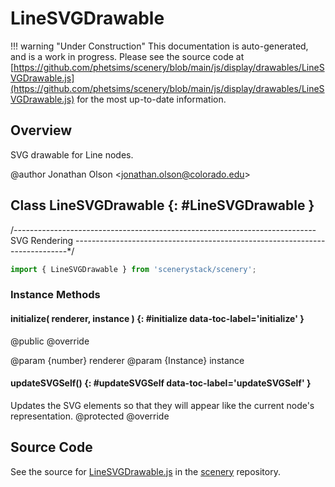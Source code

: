 # LineSVGDrawable

!!! warning "Under Construction"
    This documentation is auto-generated, and is a work in progress. Please see the source code at
    [https://github.com/phetsims/scenery/blob/main/js/display/drawables/LineSVGDrawable.js](https://github.com/phetsims/scenery/blob/main/js/display/drawables/LineSVGDrawable.js) for the most up-to-date information.

## Overview

SVG drawable for Line nodes.

@author Jonathan Olson &lt;jonathan.olson@colorado.edu&gt;

## Class LineSVGDrawable {: #LineSVGDrawable }


/*---------------------------------------------------------------------------*
SVG Rendering
----------------------------------------------------------------------------*/

```js
import { LineSVGDrawable } from 'scenerystack/scenery';
```
### Instance Methods

#### initialize( renderer, instance ) {: #initialize data-toc-label='initialize' }

@public
@override

@param {number} renderer
@param {Instance} instance

#### updateSVGSelf() {: #updateSVGSelf data-toc-label='updateSVGSelf' }

Updates the SVG elements so that they will appear like the current node's representation.
@protected
@override



## Source Code

See the source for [LineSVGDrawable.js](https://github.com/phetsims/scenery/blob/main/js/display/drawables/LineSVGDrawable.js) in the [scenery](https://github.com/phetsims/scenery) repository.
